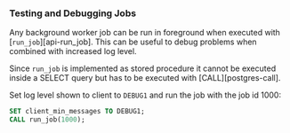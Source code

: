 ### Testing and Debugging Jobs [](testing)

Any background worker job can be run in foreground when executed with [`run_job`][api-run_job]. 
This can be useful to debug problems when combined with increased log level.

Since `run_job` is implemented as stored procedure it cannot be executed
inside a SELECT query but has to be executed with [CALL][postgres-call].

Set log level shown to client to `DEBUG1` and run the job with the job id 1000:

```sql
SET client_min_messages TO DEBUG1;
CALL run_job(1000);
```
